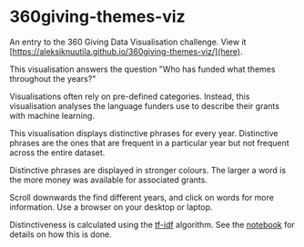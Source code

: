 # 360giving-themes-viz

An entry to the 360 Giving Data Visualisation challenge. View it [https://aleksiknuutila.github.io/360giving-themes-viz/](here).

This visualisation answers the question "Who has funded what themes throughout the years?"

Visualisations often rely on pre-defined categories. Instead, this visualisation analyses the language funders use to describe their grants with machine learning.

This visualisation displays distinctive phrases for every year. Distinctive phrases are the ones that are frequent in a particular year but not frequent across the entire dataset.

Distinctive phrases are displayed in stronger colours. The larger a word is the more money was available for associated grants.

Scroll downwards the find different years, and click on words for more information. Use a browser on your desktop or laptop.

Distinctiveness is calculated using the [tf-idf](https://en.wikipedia.org/wiki/Tf–idf) algorithm. See the [notebook](https://github.com/AleksiKnuutila/360giving-themes-viz/blob/master/grants-nlp.ipynb) for details on how this is done.
